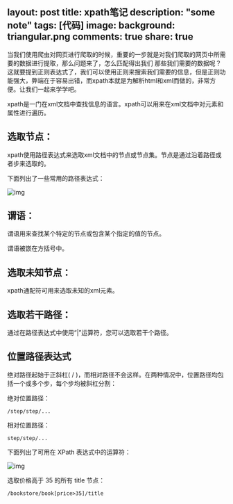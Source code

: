 layout: post
title: xpath笔记
description: "some note"
tags: [代码]
image:
background: triangular.png
comments: true
share: true
---

当我们使用爬虫对网页进行爬取的时候，重要的一步就是对我们爬取的网页中所需要的数据进行提取，那么问题来了，怎么匹配得出我们
那些我们需要的数据呢？这就要提到正则表达式了，我们可以使用正则来搜索我们需要的信息，但是正则功能强大，弊端在于容易出错，而xpath本就是为解析html和xml而做的，非常方便。让我们一起来学学吧。

xpath是一门在xml文档中查找信息的语言。xpath可以用来在xml文档中对元素和属性进行遍历。

## 选取节点：

xpath使用路径表达式来选取xml文档中的节点或节点集。节点是通过沿着路径或者步来选取的。

下面列出了一些常用的路径表达式：

![img]()

## 谓语：

谓语用来查找某个特定的节点或包含某个指定的值的节点。

谓语被嵌在方括号中。

## 选取未知节点：

xpath通配符可用来选取未知的xml元素。

## 选取若干路径：

通过在路径表达式中使用“|”运算符，您可以选取若干个路径。

## 位置路径表达式

绝对路径起始于正斜杠( / )，而相对路径不会这样。在两种情况中，位置路径均包括一个或多个步，每个步均被斜杠分割：

绝对位置路径：

	/step/step/...

相对位置路径：

	step/step/...

下面列出了可用在 XPath 表达式中的运算符：

![img]()

选取价格高于 35 的所有 title 节点：

	/bookstore/book[price>35]/title